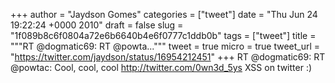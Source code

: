 
+++
author = "Jaydson Gomes"
categories = ["tweet"]
date = "Thu Jun 24 19:22:24 +0000 2010"
draft = false
slug = "1f089b8c6f0804a72e6b6640b4e6f0777c1ddb0b"
tags = ["tweet"]
title = """RT @dogmatic69: RT @powta..."""
tweet = true
micro = true
tweet_url = "https://twitter.com/jaydson/status/16954212451"
+++
RT @dogmatic69: RT @powtac: Cool, cool, cool http://twitter.com/0wn3d_5ys XSS on twitter :)
